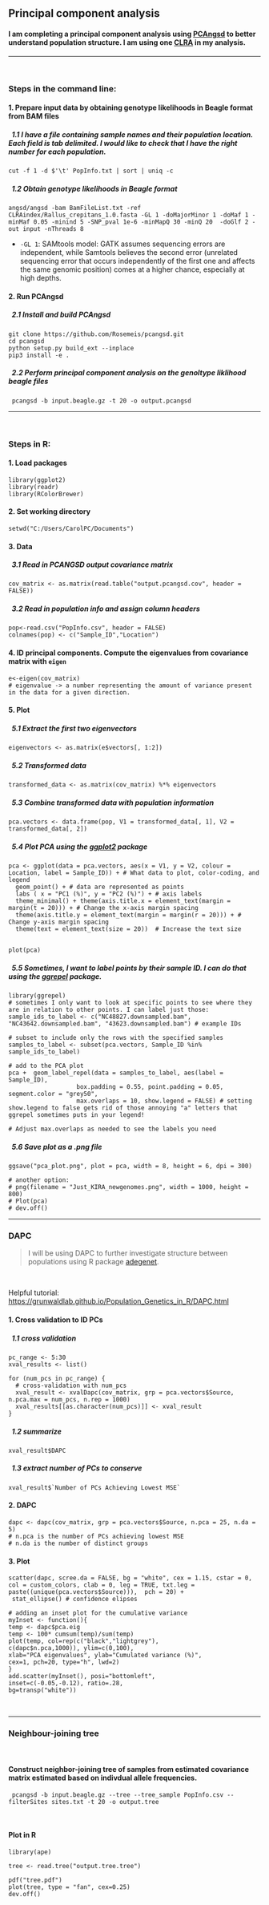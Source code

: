 &nbsp;
## Principal component analysis
#### I am completing a principal component analysis using [PCAngsd](http://www.popgen.dk/software/index.php/PCAngsd) to better understand population structure. I am using one [CLRA](https://trace.ncbi.nlm.nih.gov/Traces/index.html?view=run_browser&acc=SRR23269683&display=download) in my analysis.
---
&nbsp;

### Steps in the command line: 
#### 1. Prepare input data by obtaining genotype likelihoods in Beagle format from BAM files
##### &nbsp; 1.1 I have a file containing sample names and their population location. Each field is tab delimited. I would like to check that I have the right number for each population.
```
cut -f 1 -d $'\t' PopInfo.txt | sort | uniq -c
```
##### &nbsp; 1.2 Obtain genotype likelihoods in Beagle format
```
angsd/angsd -bam BamFileList.txt -ref CLRAindex/Rallus_crepitans_1.0.fasta -GL 1 -doMajorMinor 1 -doMaf 1 -minMaf 0.05 -minind 5 -SNP_pval 1e-6 -minMapQ 30 -minQ 20  -doGlf 2 -out input -nThreads 8
```
- `-GL 1`: SAMtools model: GATK assumes sequencing errors are independent, while Samtools believes the second error (unrelated sequencing error that occurs independently of the first one and affects the same genomic position) comes at a higher chance, especially at high depths.

#### 2. Run PCAngsd
##### &nbsp; 2.1 Install and build PCAngsd
```
git clone https://github.com/Rosemeis/pcangsd.git
cd pcangsd
python setup.py build_ext --inplace
pip3 install -e .
```
##### &nbsp; 2.2 Perform principal component analysis on the genoltype liklihood beagle files
```
 pcangsd -b input.beagle.gz -t 20 -o output.pcangsd
```
---
&nbsp;

### Steps in R:
#### 1. Load packages
```{r}
library(ggplot2)
library(readr)
library(RColorBrewer)
```

#### 2. Set working directory
```{r}
setwd("C:/Users/CarolPC/Documents")
```

#### 3. Data
##### &nbsp; 3.1 Read in PCANGSD output covariance matrix
```{r}
cov_matrix <- as.matrix(read.table("output.pcangsd.cov", header = FALSE))
```
##### &nbsp; 3.2 Read in population info and assign column headers
```{r}
pop<-read.csv("PopInfo.csv", header = FALSE)
colnames(pop) <- c("Sample_ID","Location")
```
#### 4. ID principal components. Compute the eigenvalues from covariance matrix with `eigen`
```{r}
e<-eigen(cov_matrix)
# eigenvalue -> a number representing the amount of variance present in the data for a given direction.
```

#### 5. Plot
##### &nbsp; 5.1 Extract the first two eigenvectors
```{r}
eigenvectors <- as.matrix(e$vectors[, 1:2]) 
```

##### &nbsp; 5.2 Transformed data
```{r}
transformed_data <- as.matrix(cov_matrix) %*% eigenvectors
```

##### &nbsp; 5.3 Combine transformed data with population information
```{r}
pca.vectors <- data.frame(pop, V1 = transformed_data[, 1], V2 = transformed_data[, 2])
```
##### &nbsp; 5.4 Plot PCA using the [ggplot2](https://cran.r-project.org/web/packages/ggplot2/index.html) package
```{r}
pca <- ggplot(data = pca.vectors, aes(x = V1, y = V2, colour = Location, label = Sample_ID)) + # What data to plot, color-coding, and legend
  geom_point() + # data are represented as points 
  labs ( x = "PC1 (%)", y = "PC2 (%)") + # axis labels 
  theme_minimal() + theme(axis.title.x = element_text(margin = margin(t = 20))) + # Change the x-axis margin spacing 
  theme(axis.title.y = element_text(margin = margin(r = 20))) + # Change y-axis margin spacing  
  theme(text = element_text(size = 20))  # Increase the text size


plot(pca)
```

##### &nbsp; 5.5 Sometimes, I want to label points by their sample ID. I can do that using the [ggrepel](https://ggrepel.slowkow.com/) package.
```
library(ggrepel)
# sometimes I only want to look at specific points to see where they are in relation to other points. I can label just those:
sample_ids_to_label <- c("NC48827.downsampled.bam", "NC43642.downsampled.bam", "43623.downsampled.bam") # example IDs

# subset to include only the rows with the specified samples
samples_to_label <- subset(pca.vectors, Sample_ID %in% sample_ids_to_label)

# add to the PCA plot
pca +  geom_label_repel(data = samples_to_label, aes(label = Sample_ID),
                   box.padding = 0.55, point.padding = 0.05, segment.color = "grey50", 
                   max.overlaps = 10, show.legend = FALSE) # setting show.legend to false gets rid of those annoying "a" letters that ggrepel sometimes puts in your legend!

# Adjust max.overlaps as needed to see the labels you need
```

##### &nbsp; 5.6 Save plot as a .png file
```{r}
ggsave("pca_plot.png", plot = pca, width = 8, height = 6, dpi = 300)

# another option:
# png(filename = "Just_KIRA_newgenomes.png", width = 1000, height = 800)
# Plot(pca)
# dev.off()
```

---

### DAPC
> I will be using DAPC to further investigate structure between populations using R package [adegenet](https://cran.r-project.org/web/packages/adegenet/index.html).

&nbsp;
 
Helpful tutorial: https://grunwaldlab.github.io/Population_Genetics_in_R/DAPC.html
&nbsp;

#### 1. Cross validation to ID PCs

##### &nbsp; 1.1 cross validation
```
pc_range <- 5:30
xval_results <- list()

for (num_pcs in pc_range) {
  # cross-validation with num_pcs
  xval_result <- xvalDapc(cov_matrix, grp = pca.vectors$Source, n.pca.max = num_pcs, n.rep = 1000)
  xval_results[[as.character(num_pcs)]] <- xval_result
}
```
##### &nbsp; 1.2 summarize
```
xval_result$DAPC
````
##### &nbsp; 1.3 extract number of PCs to conserve
```
xval_result$`Number of PCs Achieving Lowest MSE`
```

#### 2. DAPC  
```
dapc <- dapc(cov_matrix, grp = pca.vectors$Source, n.pca = 25, n.da = 5)
# n.pca is the number of PCs achieving lowest MSE
# n.da is the number of distinct groups
```
#### 3. Plot

```
scatter(dapc, scree.da = FALSE, bg = "white", cex = 1.15, cstar = 0, col = custom_colors, clab = 0, leg = TRUE, txt.leg = paste((unique(pca.vectors$Source))),  pch = 20) +
 stat_ellipse() # confidence elipses

# adding an inset plot for the cumulative variance 
myInset <- function(){
temp <- dapc$pca.eig
temp <- 100* cumsum(temp)/sum(temp)
plot(temp, col=rep(c("black","lightgrey"),
c(dapc$n.pca,1000)), ylim=c(0,100),
xlab="PCA eigenvalues", ylab="Cumulated variance (%)",
cex=1, pch=20, type="h", lwd=2)
}
add.scatter(myInset(), posi="bottomleft",
inset=c(-0.05,-0.12), ratio=.28,
bg=transp("white"))
```

&nbsp;

---
### Neighbour-joining tree

&nbsp;

#### Construct neighbor-joining tree of samples from estimated covariance matrix estimated based on indivdual allele frequencies.


```
 pcangsd -b input.beagle.gz --tree --tree_sample PopInfo.csv --filterSites sites.txt -t 20 -o output.tree
```

&nbsp;

#### Plot in R

```
library(ape)
```
```
tree <- read.tree("output.tree.tree")
```
```
pdf("tree.pdf")
plot(tree, type = "fan", cex=0.25)
dev.off()
```

